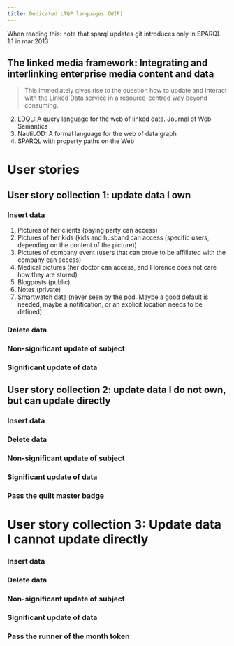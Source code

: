 ```yaml
---
title: Dedicated LTQP languages (WIP)
---
```


When reading this: note that sparql updates git introduces only in SPARQL 1.1 in mar.2013

## The linked media framework: Integrating and interlinking enterprise media content and data
> This immediately gives rise to the question how to update and interact with the Linked Data
  service in a resource-centred way beyond consuming.

2. LDQL: A query language for the web of linked data. Journal of Web Semantics
3. NautiLOD: A formal language for the web of data graph
4. SPARQL with property paths on the Web


# User stories
## User story collection 1: update data I own
### Insert data

1. Pictures of her clients (paying party can access)
2. Pictures of her kids (kids and husband can access (specific users, depending on the content of the picture))
3. Pictures of company event (users that can prove to be affiliated with the company can access)
4. Medical pictures (her doctor can access, and Florence does not care how they are stored)
5. Blogposts (public)
6. Notes (private)
7. Smartwatch data
   (never seen by the pod.
   Maybe a good default is needed, maybe a notification, or an explicit location needs to be defined)

### Delete data

### Non-significant update of subject

### Significant update of data



## User story collection 2: update data I do not own, but can update directly
### Insert data


### Delete data


### Non-significant update of subject


### Significant update of data


### Pass the quilt master badge


# User story collection 3: Update data I cannot update directly
### Insert data


### Delete data


### Non-significant update of subject


### Significant update of data


### Pass the runner of the month token
